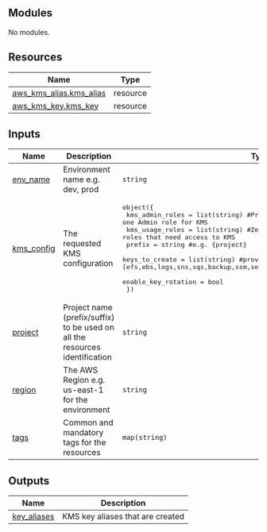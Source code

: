 <!-- BEGIN_TF_DOCS -->
## Modules

No modules.

## Resources

| Name | Type |
|------|------|
| [aws_kms_alias.kms_alias](https://registry.terraform.io/providers/hashicorp/aws/latest/docs/resources/kms_alias) | resource |
| [aws_kms_key.kms_key](https://registry.terraform.io/providers/hashicorp/aws/latest/docs/resources/kms_key) | resource |

## Inputs

| Name | Description | Type | Default | Required |
|------|-------------|------|---------|:--------:|
| <a name="input_env_name"></a> [env\_name](#input\_env\_name) | Environment name e.g. dev, prod | `string` | `"dev"` | no |
| <a name="input_kms_config"></a> [kms\_config](#input\_kms\_config) | The requested KMS configuration | <pre>object({<br>    kms_admin_roles     = list(string) #Provide at least one Admin role for KMS<br>    kms_usage_roles     = list(string) #Zero or more roles that need access to KMS<br>    prefix              = string #e.g. {project}<br>    keys_to_create      = list(string) #provide at least one [efs,ebs,logs,sns,sqs,backup,ssm,secretsmanager,session,rds,kinesis,s3]<br>    enable_key_rotation = bool<br>  })</pre> | n/a | yes |
| <a name="input_project"></a> [project](#input\_project) | Project name (prefix/suffix) to be used on all the resources identification | `string` | n/a | yes |
| <a name="input_region"></a> [region](#input\_region) | The AWS Region e.g. us-east-1 for the environment | `string` | n/a | yes |
| <a name="input_tags"></a> [tags](#input\_tags) | Common and mandatory tags for the resources | `map(string)` | `{}` | no |

## Outputs

| Name | Description |
|------|-------------|
| <a name="output_key_aliases"></a> [key\_aliases](#output\_key\_aliases) | KMS key aliases that are created |
<!-- END_TF_DOCS -->